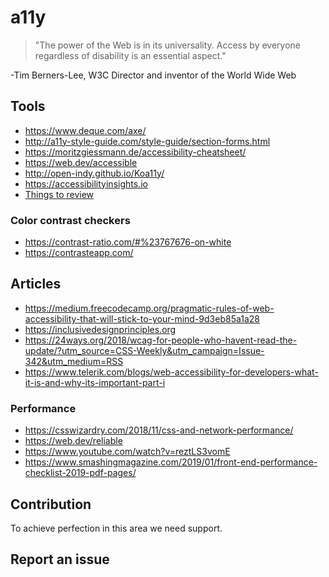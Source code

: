 # a11y
> "The power of the Web is in its universality. Access by everyone regardless of disability is an essential aspect."

-Tim Berners-Lee, W3C Director and inventor of the World Wide Web

## Tools

* https://www.deque.com/axe/
* http://a11y-style-guide.com/style-guide/section-forms.html
* https://moritzgiessmann.de/accessibility-cheatsheet/
* https://web.dev/accessible
* http://open-indy.github.io/Koa11y/
* https://accessibilityinsights.io
* [Things to review](https://www.matuzo.at/blog/beyond-automatic-accessibility-testing-6-things-i-check-on-every-website-i-build/)

### Color contrast checkers

* https://contrast-ratio.com/#%23767676-on-white
* https://contrasteapp.com/

## Articles

* https://medium.freecodecamp.org/pragmatic-rules-of-web-accessibility-that-will-stick-to-your-mind-9d3eb85a1a28
* https://inclusivedesignprinciples.org
* https://24ways.org/2018/wcag-for-people-who-havent-read-the-update/?utm_source=CSS-Weekly&utm_campaign=Issue-342&utm_medium=RSS
* https://www.telerik.com/blogs/web-accessibility-for-developers-what-it-is-and-why-its-important-part-i

### Performance

* https://csswizardry.com/2018/11/css-and-network-performance/
* https://web.dev/reliable
* https://www.youtube.com/watch?v=reztLS3vomE
* https://www.smashingmagazine.com/2019/01/front-end-performance-checklist-2019-pdf-pages/

## Contribution

To achieve perfection in this area we need support.

## Report an issue
